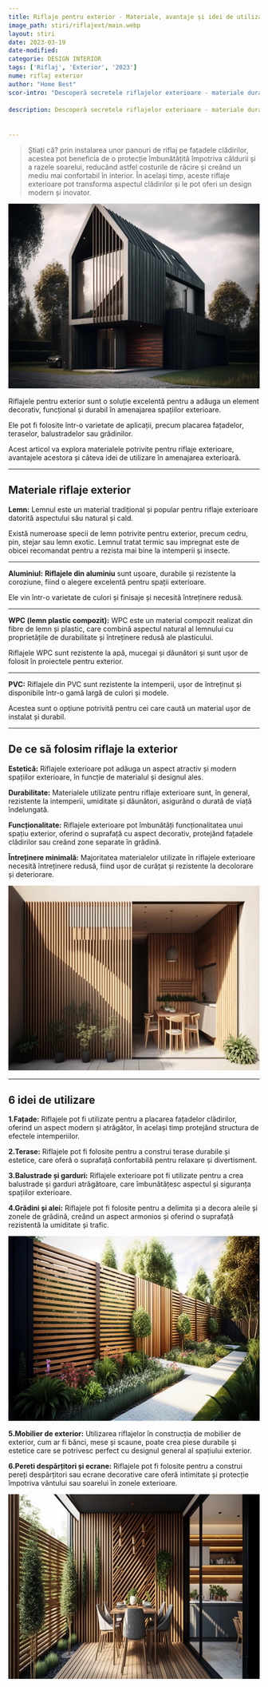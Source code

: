 ```yaml
---
title: Riflaje pentru exterior - Materiale, avantaje și idei de utilizare
image_path: stiri/riflajext/main.webp
layout: stiri
date: 2023-03-19
date-modified: 
categorie: DESIGN INTERIOR
tags: ['Riflaj', 'Exterior', '2023']
nume: riflaj exterior
author: "Home Best"
scor-intro: "Descoperă secretele riflajelor exterioare - materiale durabile, avantaje și idei de utilizare pentru a îmbunătăți estetica și funcționalitatea spațiilor tale exterioare."

description: Descoperă secretele riflajelor exterioare - materiale durabile, avantaje și idei de utilizare pentru a îmbunătăți estetica și funcționalitatea spațiilor tale exterioare.


---
```


>Știați că? prin instalarea unor panouri de riflaj pe fațadele clădirilor, acestea pot beneficia de o protecție îmbunătățită împotriva căldurii și a razele soarelui, reducând astfel costurile de răcire și creând un mediu mai confortabil în interior. În același timp, aceste riflaje exterioare pot transforma aspectul clădirilor și le pot oferi un design modern și inovator.

<img src="/assets/images/stiri/riflajext/1.webp" width="740" height="370" alt="{{ page.title }}">

Riflajele pentru exterior sunt o soluție excelentă pentru a adăuga un element decorativ, funcțional și durabil în amenajarea spațiilor exterioare.

Ele pot fi folosite într-o varietate de aplicații, precum placarea fațadelor, teraselor, balustradelor sau grădinilor. 

Acest articol va explora materialele potrivite pentru riflaje exterioare, avantajele acestora și câteva idei de utilizare în amenajarea exterioară.

---
## Materiale riflaje exterior

**Lemn:** Lemnul este un material tradițional și popular pentru riflaje exterioare datorită aspectului său natural și cald. 

Există numeroase specii de lemn potrivite pentru exterior, precum cedru, pin, stejar sau lemn exotic. Lemnul tratat termic sau impregnat este de obicei recomandat pentru a rezista mai bine la intemperii și insecte.

---

**Aluminiul:** **Riflajele din aluminiu** sunt ușoare, durabile și rezistente la coroziune, fiind o alegere excelentă pentru spații exterioare. 

Ele vin într-o varietate de culori și finisaje și necesită întreținere redusă.

---

**WPC (lemn plastic compozit):** WPC este un material compozit realizat din fibre de lemn și plastic, care combină aspectul natural al lemnului cu proprietățile de durabilitate și întreținere redusă ale plasticului. 

Riflajele WPC sunt rezistente la apă, mucegai și dăunători și sunt ușor de folosit în proiectele pentru exterior.

---

**PVC:** Riflajele din PVC sunt rezistente la intemperii, ușor de întreținut și disponibile într-o gamă largă de culori și modele. 

Acestea sunt o opțiune potrivită pentru cei care caută un material ușor de instalat și durabil.

---
## De ce să folosim riflaje la exterior

**Estetică:** Riflajele exterioare pot adăuga un aspect atractiv și modern spațiilor exterioare, în funcție de materialul și designul ales.

**Durabilitate:** Materialele utilizate pentru riflaje exterioare sunt, în general, rezistente la intemperii, umiditate și dăunători, asigurând o durată de viață îndelungată.

**Funcționalitate:** Riflajele exterioare pot îmbunătăți funcționalitatea unui spațiu exterior, oferind o suprafață cu aspect decorativ, protejând fațadele clădirilor sau creând zone separate în grădină.

**Întreținere minimală:** Majoritatea materialelor utilizate în riflajele exterioare necesită întreținere redusă, fiind ușor de curățat și rezistente la decolorare și deteriorare.

<img src="/assets/images/stiri/riflajext/terasa.webp" width="740" height="370" alt="{{ page.title }}">

---
## 6 idei de utilizare

**1.Fațade:** Riflajele pot fi utilizate pentru a placarea fațadelor clădirilor, oferind un aspect modern și atrăgător, în același timp protejând structura de efectele intemperiilor.

**2.Terase:** Riflajele pot fi folosite pentru a construi terase durabile și estetice, care oferă o suprafață confortabilă pentru relaxare și divertisment.

**3.Balustrade și garduri:** Riflajele exterioare pot fi utilizate pentru a crea balustrade și garduri atrăgătoare, care îmbunătățesc aspectul și siguranța spațiilor exterioare.

**4.Grădini și alei:** Riflajele pot fi folosite pentru a delimita și a decora aleile și zonele de grădină, creând un aspect armonios și oferind o suprafață rezistentă la umiditate și trafic.

<img src="/assets/images/stiri/riflajext/garden.webp" width="740" height="370" alt="{{ page.title }}">

**5.Mobilier de exterior:** Utilizarea riflajelor în construcția de mobilier de exterior, cum ar fi bănci, mese și scaune, poate crea piese durabile și estetice care se potrivesc perfect cu designul general al spațiului exterior.

**6.Pereti despărțitori și ecrane:** Riflajele pot fi folosite pentru a construi pereți despărțitori sau ecrane decorative care oferă intimitate și protecție împotriva vântului sau soarelui în zonele exterioare.


<img src="/assets/images/stiri/riflajext/despartitor.webp" width="740" height="370" alt="{{ page.title }}">